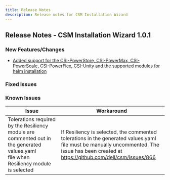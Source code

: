 ```yaml
---
title: Release Notes
description: Release notes for CSM Installation Wizard
---
```


## Release Notes - CSM Installation Wizard 1.0.1

### New Features/Changes

- [Added support for the CSI-PowerStore, CSI-PowerMax, CSI-PowerScale, CSI-PowerFlex, CSI-Unity and the supported modules for helm installation ](https://github.com/dell/csm/issues/698)

### Fixed Issues

### Known Issues

| Issue | Workaround |
|-------|------------|
| Tolerations required by the Resiliency module are commented out in the generated values.yaml file when Resiliency module is selected| If Resiliency is selected, the commented tolerations in the generated values.yaml file must be manually uncommented. The issue has been created at https://github.com/dell/csm/issues/866|
